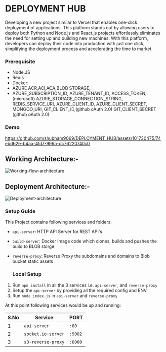 # DEPLOYMENT HUB 

Developing a new project similar to Vercel that enables one-click deployment of applications. This platform stands out by allowing users to deploy both Python and Node.js and React.js projects effortlessly.eliminates the need for setting up and building new machines. With this platform, developers can deploy their code into production with just one click, simplifying the deployment process and accelerating the time to market.

  ### Prerequisite
- Node.JS
- Redis
- Docker:
- AZURE ACR,ACI,ACA,BLOB STORAGE,
-   AZURE_SUBSCRIPTION_ID,
    AZURE_TENANT_ID,
    ACCESS_TOKEN,(microsoft)
    AZURE_STORAGE_CONNECTION_STRING,
    REDIS_SERVICE_URI,
    AZURE_CLIENT_ID,
    AZURE_CLIENT_SECRET,
    MONGOO_URI,
    GIT_CLIENT_ID,(github oAuth 2.0)
    GIT_CLIENT_SECRET (github oAuth 2.0)
### Demo



https://github.com/shubham9069/DEPLOYMENT_HUB/assets/101730475/74ebd62e-b4aa-4fd7-996a-dc76220740c0

  ## Working Architecture:-
![Working-flow-architecture](https://github.com/shubham9069/DEPLOYMENT_HUB/assets/101730475/48bac3d1-4fe3-4757-9a65-0a1b87bb2763)


  ## Deployment Architecture:-
![Deployment-architecture](https://github.com/shubham9069/DEPLOYMENT_HUB/assets/101730475/e950ddab-61d9-4b59-973c-5407c09d390d)

  ### Setup Guide

This Project contains following services and folders:

- `api-server`: HTTP API Server for REST API's
- `build-server`: Docker Image code which clones, builds and pushes the build to BLOB storge
- `reverse-proxy`: Reverse Proxy the subdomains and domains to Blob bucket static assets


  ### Local Setup

1. Run `npm install` in all the 3 services i.e. `api-server`, and `reverse-proxy`
3. Setup the `api-server` by providing all the required config and ENV.
4. Run `node index.js` in `api-server` and `reverse-proxy`

At this point following services would be up and running:

| S.No | Service            | PORT    |
| ---- | ------------------ | ------- |
| 1    | `api-server`       | `:80` |
| 2    | `socket.io-server` | `:9002` |
| 3    | `s3-reverse-proxy` | `:8000` |


